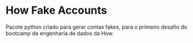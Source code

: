 # How Fake Accounts

Pacote python criado para gerar contas fakes, para o primeiro desafio do bootcamp de engenharia de dados da How.

